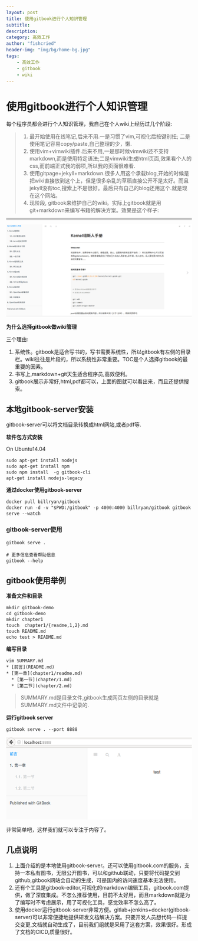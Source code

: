 ```yaml
---
layout: post
title: 使用gitbook进行个人知识管理
subtitle:
description:
category: 高效工作
author: "fishcried"
header-img: "img/bg/home-bg.jpg"
tags:
    - 高效工作
    - gitbook
    - wiki
---
```


# 使用gitbook进行个人知识管理

每个程序员都会进行个人知识管理，我自己在个人wiki上经历过几个阶段:

> 1. 最开始使用在线笔记,后来不用.一是习惯了vim,可视化后按键别扭; 二是使用笔记容易copy/paste,自己整理的少，懒.
> 2. 使用vim+vimwiki插件.后来不用,一是那时候vimwiki还不支持markdown,而是使用特定语法;二是vimwiki生成html页面,效果看个人的css,而前端正式我的弱项,所以我的页面很难看.
> 3. 使用gitpage+jekyll+markdown.很多人用这个承载blog,开始的时候是把wiki直接放到这个上，但是很多杂乱的草稿直接公开不是太好。而且jekyll没有toc,搜索上不是很好。最后只有自己的blog还用这个.就是现在这个网站。
> 4. 现阶段, gitbook来维护自己的wiki。实际上gitbook就是用git+markdown来编写书籍的解决方案。效果是这个样子:

---

![](/img/gitbook-overview.png)


**为什么选择gitbook做wiki管理**

三个理由:

1. 系统性。gitbook是适合写书的，写书需要系统性，所以gitbook有左侧的目录栏。wiki往往是片段的，所以系统性非常重要。TOC是个人选择gitbook的最重要的因素。
1. 书写上,markdown+git天生适合程序员,高效便利。
2. gitbook展示非常好,html,pdf都可以，上面的图就可以看出来，而且还提供搜索。


## 本地gitbook-server安装

gitbook-server可以将文档目录转换成html网站,或者pdf等.

**软件包方式安装**

On Ubuntu14.04

```
sudo apt-get install nodejs
sudo apt-get install npm
sudo npm install  -g gitbook-cli
apt-get install nodejs-legacy
```

**通过docker使用gitbook-server**

```
docker pull billryan/gitbook
docker run -d -v "$PWD:/gitbook" -p 4000:4000 billryan/gitbook gitbook  serve --watch
```

### gitbook-server使用

```
gitbook serve .

# 更多信息查看帮助信息
gitbook --help

```

## gitbook使用举例

**准备文件和目录**

```
mkdir gitbook-demo
cd gitbook-demo
mkdir chapter1
touch  chapter1/{readme,1,2}.md
touch README.md
echo test > README.md
```

**编写目录**

```
vim SUMMARY.md
* [前言](README.md)
* [第一章](chapter1/readme.md)
  * [第一节](chapter/1.md)
  * [第二节](chapter/2.md)
```


> SUMMARY.md是目录文件,gitbook生成网页左侧的目录就是SUMMARY.md文件中记录的.

**运行gitbook server**

```
gitbook serve . --port 8888
```

![](/img/gitbook-demo.png)


非常简单吧，这样我们就可以专注于内容了。


## 几点说明

1. 上面介绍的是本地使用gitbook-server。还可以使用gitbook.com的服务，支持一本私有图书，无限公开图书，可以和github联动，只要将代码提交到github,gitbook网站会自动的生成，可是国内的访问速度基本无法使用。
2. 还有个工具是gitbook-editor,可视化的markdown编辑工具，gitbook.com提供，做了深度集成。不怎么推荐使用，目前不太好用，而且markdown就是为了编写时不考虑展示，用了可视化工具，感觉效率不怎么高了。
3. 使用docker运行gitbook-server非常方便。gitlab+jenkins+docker(gitbook-server)可以非常便捷地提供研发文档解决方案。只要开发人员想代码一样提交变更,文档就自动生成了，目前我们组就是采用了这套方案，效果很好。形成了文档的CICD,质量很好。
